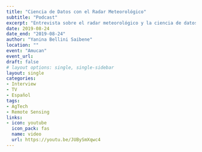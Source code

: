 ```yaml
---
title: "Ciencia de Datos con el Radar Meteorológico"
subtitle: "Podcast"
excerpt: "Entrevista sobre el radar meteorológico y la ciencia de datos con Mauro Marmirolli"
date: 2019-08-24
date_end: "2019-08-24"
author: "Yanina Bellini Saibene"
location: ""
event: "Amucan"
event_url: 
draft: false
# layout options: single, single-sidebar
layout: single
categories:
- Interview
- TV
- Español
tags:
- AgTech
- Remote Sensing
links:
- icon: youtube
  icon_pack: fas
  name: video 
  url: https://youtu.be/JUBySmXqwc4
---
```

